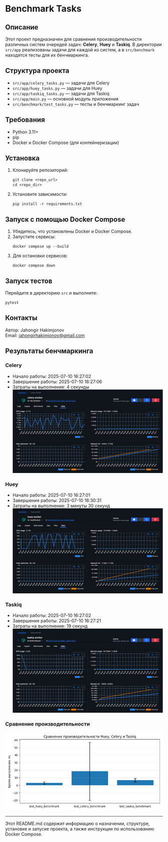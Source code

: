 # Benchmark Tasks

## Описание

Этот проект предназначен для сравнения производительности различных систем очередей задач: **Celery**, **Huey** и **Taskiq**. В директории `src/app` реализованы задачи для каждой из систем, а в `src/benchmark` находятся тесты для их бенчмаркинга.

## Структура проекта

- `src/app/celery_tasks.py` — задачи для Celery
- `src/app/huey_tasks.py` — задачи для Huey
- `src/app/taskiq_tasks.py` — задачи для Taskiq
- `src/app/main.py` — основной модуль приложения
- `src/benchmark/test_tasks.py` — тесты и бенчмаркинг задач

## Требования

- Python 3.11+
- pip
- Docker и Docker Compose (для контейнеризации)

## Установка

1. Клонируйте репозиторий:
   ```
   git clone <repo_url>
   cd <repo_dir>
   ```
2. Установите зависимости:
   ```
   pip install -r requirements.txt
   ```

## Запуск с помощью Docker Compose

1. Убедитесь, что установлены Docker и Docker Compose.
2. Запустите сервисы:
   ```
   docker compose up --build
   ```
3. Для остановки сервисов:
   ```
   docker compose down
   ```

## Запуск тестов

Перейдите в директорию `src` и выполните:
```
pytest
```

## Контакты

Автор: Jahongir Hakimjonov  
Email: jahongirhakimjonov@gmail.com

## Результаты бенчмаркинга

### Celery
* Начало работы: 2025-07-10 16:27:02
* Завершение работы: 2025-07-10 16:27:06
* Затраты на выполнение: 4 секунды
![image](assets/celery.png)

### Huey
* Начало работы: 2025-07-10 16:27:01
* Завершение работы: 2025-07-10 16:30:31
* Затраты на выполнение: 3 минуты 30 секунд
![image](assets/huey.png)

### Taskiq
* Начало работы: 2025-07-10 16:27:02
* Завершение работы: 2025-07-10 16:27:21
* Затраты на выполнение: 19 секунд
![image](assets/taskiq.png)

### Сравнение производительности
![image](assets/compare.png)

---

Этот README.md содержит информацию о назначении, структуре, установке и запуске проекта, а также инструкции по использованию Docker Compose.